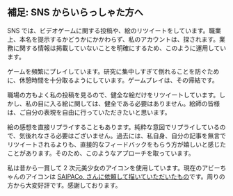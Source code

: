 ## 補足: SNS からいらっしゃた方へ

SNS では、ビデオゲームに関する投稿や、絵のリツイートをしています。職業上、本名を提示するかどうかにかかわらず、私のアカウントは、探されます。業務に関する情報は掲載していないことを明確にするため、このように運用しています。

ゲームを頻繁にプレイしています。研究に集中しすぎて倒れることを防ぐために、休憩時間を十分取るようにしています。ゲームプレイは、その帰結です。

職場の方もよく私の投稿を見るので、健全な絵だけをリツイートしています。しかし、私の目に入る絵に関しては、健全である必要はありません。絵師の皆様は、ご自分の表現を自由に行っていただきたいと思います。

絵の感想を直接リプライすることもあります。純粋な意図でリプライしているので、気後れなさる必要はございません。過去には、私自身、自分の記事を無言でリツイートされるよりも、直接的なフィードバックをもらう方が嬉しいと感じたことがあります。そのため、このようなアプローチを取っています。

私は昔から一貫して 2 次元美少女のアイコンを使用しています。現在のアビーちゃんのアイコンは [SAIPACo. さんに依頼して描いていただいたもの](https://skeb.jp/@saipaco/works/5)です。周りの方から大変好評です。感謝しております。
